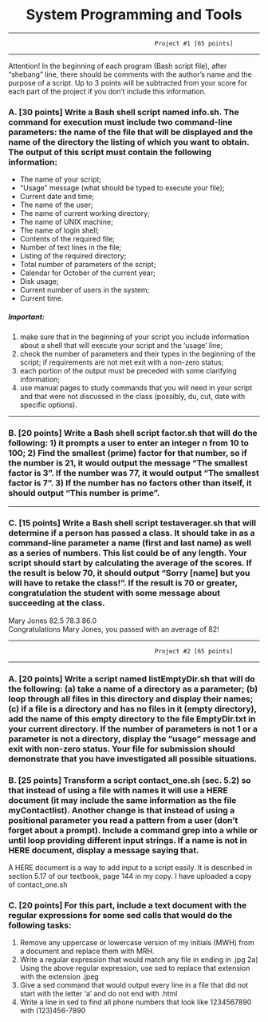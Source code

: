 # <center>System Programming and Tools</center>
---------------------------------------------------------------------------------------------------  
                                             Project #1 [65 points]
---------------------------------------------------------------------------------------------------   
Attention! In the beginning of each program (Bash script file), after “shebang” line, there should be comments with the author’s name and the purpose of a script. Up to 3 points will be subtracted from your score for each part of the project if you don’t include this information.
### A.	[30 points] Write a Bash shell script named info.sh. The command for execution must include two command-line parameters: the name of the file that will be displayed and the name of the directory the listing of which you want to obtain. The output of this script must contain the following information:
- The name of your script;
- “Usage” message (what should be typed to execute your file);
- Current date and time;
- The name of the user;
- The name of current working directory;
- The name of UNIX machine;
- The name of login shell;
- Contents of the required file;
- Number of text lines in the file;
- Listing of the required directory;
- Total number of parameters of the script;
- Calendar for October of the current year;
- Disk usage;
- Current number of users in the system;
- Current time.
##### Important: 
1) make sure that in the beginning of your script you include information about a shell that will execute your script and the ‘usage’ line; 
2) check the number of parameters and their types in the beginning of the script; if requirements are not met exit with a non-zero status; 
3) each portion of the output must be preceded with some clarifying information; 
4) use manual pages to study commands that you will need in your script and that were not discussed in the class (possibly, du, cut, date with specific options).

----

### B.	[20 points] Write a Bash shell script factor.sh  that will do the following: 1) it prompts a  user to enter an integer n from 10 to 100; 2) Find the smallest (prime) factor for that number, so if the number is 21, it would output the message “The smallest factor is 3”. If the number was 77, it would output “The smallest factor is 7”. 3) If the number has no factors other than itself, it should output “This number is prime”.  
----
### C.	[15 points] Write a Bash shell script testaverager.sh that will determine if a person has passed a class. It should take in as a command-line parameter a name (first and last name) as well as a series of numbers. This list could be of any length. Your script should start by calculating the average of the scores. If the result is below 70, it should output “Sorry [name] but you will have to retake the class!”. If the result is 70 or greater, congratulation the student with some message about succeeding at the class. 

Mary Jones 82.5 78.3 86.0   
Congratulations Mary Jones, you passed with an average of 82!
 

---------------------------------------------------------------------------------------------------  
                                             Project #2 [65 points]
---------------------------------------------------------------------------------------------------  
### A. [20 points] Write a script named listEmptyDir.sh that will do the following: (a) take a name of a directory as a parameter; (b) loop through all files in this directory and display their names; (c) if a file is a directory and has no files in it (empty directory), add the name of this empty directory to the file EmptyDir.txt in your current directory. If the number of parameters is not 1 or a parameter is not a directory, display the “usage” message and exit with non-zero status. Your file for submission should demonstrate that you have investigated all possible situations.

### B. [25 points] Transform a script contact_one.sh (sec. 5.2) so that instead of using a file with names it will use a HERE document (it may include the same information as the file myContactlist). Another change is that instead of using a positional parameter you read a pattern from a user (don’t forget about a prompt). Include a command grep into a while or until loop providing different input strings. If a name is not in HERE document, display a message saying that.
A HERE document is a way to add input to a script easily. It is described in section 5.17 of our textbook, page 144 in my copy. I have uploaded a copy of contact_one.sh

### C. [20 points] For this part, include a text document with the regular expressions for some sed calls that would do the following tasks:
1) Remove any uppercase or lowercase version of my initials (MWH) from a document and replace them with MRH.
2) Write a regular expression that would match any file in ending in .jpg
2a) Using the above regular expression, use sed to replace that extension with the extension .jpeg
3) Give a sed command that would output every line in a file that did not start with the letter ‘a’ and do not end with .html
4) Write a line in sed to find all phone numbers that look like 1234567890 with (123)456-7890
